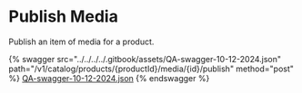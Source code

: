 # Publish Media

Publish an item of media for a product.

{% swagger src="../../../../.gitbook/assets/QA-swagger-10-12-2024.json" path="/v1/catalog/products/{productId}/media/{id}/publish" method="post" %}
[QA-swagger-10-12-2024.json](../../../../.gitbook/assets/QA-swagger-10-12-2024.json)
{% endswagger %}
